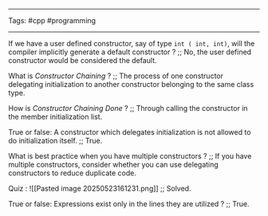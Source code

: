 ___
Tags: #cpp #programming
___

If we have a user defined constructor, say of type `int ( int, int)`, will the compiler implicitly generate a default constructor ? ;; No, the user defined constructor would be considered the default.
<!--SR:!2025-05-26,1,228-->

What is *Constructor Chaining* ? ;; The process of one constructor delegating initialization to another constructor belonging to the same class type. 

How is *Constructor Chaining Done* ? ;; Through calling the constructor in the member initialization list.
<!--SR:!2025-05-27,3,250-->

True or false: A constructor which delegates initialization is not allowed to do initialization itself. ;; True.
<!--SR:!2025-05-27,3,250-->

What is best practice when you have multiple constructors ? ;; If you have multiple constructors, consider whether you can use delegating constructors to reduce duplicate code.
<!--SR:!2025-05-27,2,230-->

Quiz : ![[Pasted image 20250523161231.png]] ;; Solved.
<!--SR:!2025-05-26,1,228-->


True or false: Expressions exist only in the lines they are utilized ? ;; True.
<!--SR:!2025-05-27,3,250-->